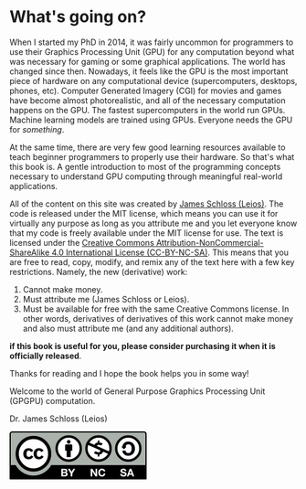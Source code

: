 # What's going on?

When I started my PhD in 2014, it was fairly uncommon for programmers to use their Graphics Processing Unit (GPU) for any computation beyond what was necessary for gaming or some graphical applications.
The world has changed since then.
Nowadays, it feels like the GPU is the most important piece of hardware on any computational device (supercomputers, desktops, phones, etc).
Computer Generated Imagery (CGI) for movies and games have become almost photorealistic, and all of the necessary computation happens on the GPU.
The fastest supercomputers in the world run GPUs.
Machine learning models are trained using GPUs.
Everyone needs the GPU for *something*.

At the same time, there are very few good learning resources available to teach beginner programmers to properly use their hardware.
So that's what this book is.
A gentle introduction to most of the programming concepts necessary to understand GPU computing through meaningful real-world applications.

All of the content on this site was created by [James Schloss (Leios)](https://github.com/leios).
The code is released under the MIT license, which means you can use it for virtually any purpose as long as you attribute me and you let everyone know that my code is freely available under the MIT license for use.
The text is licensed under the [Creative Commons Attribution-NonCommercial-ShareAlike 4.0 International License (CC-BY-NC-SA)](https://creativecommons.org/licenses/by-nc-sa/4.0/legalcode).
This means that you are free to read, copy, modify, and remix any of the text here with a few key restrictions.
Namely, the new (derivative) work:
1. Cannot make money.
2. Must attribute me (James Schloss or Leios).
3. Must be available for free with the same Creative Commons license. In other words, derivatives of derivatives of this work cannot make money and also must attribute me (and any additional authors).

**if this book is useful for you, please consider purchasing it when it is officially released**.

Thanks for reading and I hope the book helps you in some way!

Welcome to the world of General Purpose Graphics Processing Unit (GPGPU) computation.

Dr. James Schloss (Leios)

[![CC BY NC SA](./content/cc/by-nc-sa.svg)](https://creativecommons.org/licenses/by-sa/4.0/)
